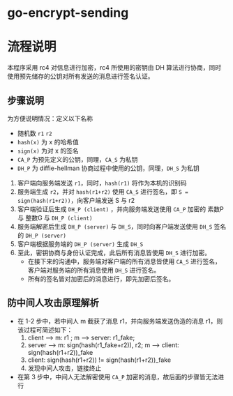 # go-encrypt-sending

# 流程说明

本程序采用 rc4 对信息进行加密，rc4 所使用的密钥由 DH 算法进行协商，同时使用预先储存的公钥对所有发送的消息进行签名认证。

## 步骤说明

为方便说明情况：定义以下名称
- 随机数 `r1` `r2`
- `hash(x)` 为 x 的哈希值
- `sign(x)` 为对 x 的签名
- `CA_P` 为预先定义的公钥，同理，`CA_S` 为私钥
- `DH_P` 为 diffie-hellman 协商过程中使用的公钥，同理，`DH_S` 为私钥

1. 客户端向服务端发送 `r1`，同时，`hash(r1)` 将作为本机的识别码
2. 服务端生成 `r2`，并对 `hash(r1+r2)` 使用 `CA_S` 进行签名，即 `S = sign(hash(r1+r2))`，向客户端发送 S 与 r2
3. 客户端验证后生成 `DH_P (client)` ，并向服务端发送使用 `CA_P` 加密的 素数P 与 整数G 与 `DH_P (client)`
4. 服务端解密后生成 `DH_P (server)` 与 `DH_S`，同时向客户端发送使用 `DH_S` 签名的 `DH_P (server)`
5. 客户端根据服务端的 `DH_P (server)` 生成 `DH_S`
6. 至此，密钥协商与身份认证完成，此后所有消息皆使用 `DH_S` 进行加密。
   - 在接下来的沟通中，服务端对客户端的所有消息皆使用 `CA_S` 进行签名，客户端对服务端的所有消息使用 `DH_S` 进行签名。
   - 所有的签名皆对加密后的消息进行，即先加密后签名。

## 防中间人攻击原理解析

- 在 1-2 步中，若中间人 m 截获了消息 r1，并向服务端发送伪造的消息 r1，则该过程可简述如下：
  1. client --> m: r1 ; m --> server: r1_fake;
  2. server --> m: sign(hash(r1_fake+r2)), r2; m --> client: sign(hash(r1+r2))_fake
  3. client: sign(hash(r1+r2)) != sign(hash(r1+r2))_fake
  4. 发现中间人攻击，链接终止
- 在第 3 步中，中间人无法解密使用 `CA_P` 加密的消息，故后面的步骤皆无法进行

